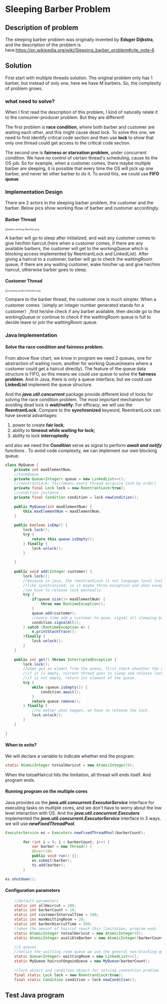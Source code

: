 # Sleeping Barber Problem

## Description of problem

The sleeping barber problem was originally invented by **Edsger Dijkstra**, and the description of the problem is here:https://en.wikipedia.org/wiki/Sleeping_barber_problem#cite_note-6

## Solution

First start with multiple threads solution. The original problem only has 1 barber, but instead of only one, here we have M barbers. So, the complexity of problem grows.

### what need to solve?

When I first read the description of this problem, I kind of naturally relate it to the consumer-producer problem. But they are different! 

The first problem is **race condition**, where both barber and customer are waiting each other, and this might cause dead lock. To solve this one, we need to first identify critical code section and then use **lock** to show that only one thread could get access to the critical code section.

The second one is **fairness or starvation problem**, under concurrent condition. We have no control of certain thread's scheduling, cause its the OS job. So for example, when a customer comes, there maybe multiple barber are sleeping, it is possible that every time the OS will pick up one barber, and never let other barber to do it. To avoid this, we could use **FIFO queue**.

### Implementation Design

There are 2 actors in the sleeping barber problem, the customer and the barber. Below pics show working flow of barber and customer accordingly. 

#### Barber Thread



<img src="https://github.com/Heenjiang/sleepingBarberProblem/blob/master/SleepingBarberProblem/barber_working_flowchart.png?raw=true" alt="barber_working_flowchart.png" style="zoom:50%;" />

A barber will go to sleep after initialized, and wait any customer comes to give her/him haircut.(here when a customer comes, if there are any available barbers, the customer will get to the workingQueue which is blocking access implemented by ReentrantLock and LinkedList). After giving a haircut to a customer, barber will go to check the waittingRoom queue, if there are any waiting customer, wake him/her up and give her/him haircut, otherwise barber goes to sleep.

#### Customer Thread

<img src="https://github.com/Heenjiang/sleepingBarberProblem/blob/master/SleepingBarberProblem/customer_workin_flowchart.png?raw=true" alt="customer_workin_flowchart.png" style="zoom:50%;" />

Compare to the barber thread, the customer one is much simpler. When a customer comes（simply an integer number generated stands for a customer）,first he/she check if any barber available, then decide go to the workingQueue or continue  to check if the waittingRoom queue is full to decide leave or join the waittingRoom queue.



### Java Implementation

#### Solve the race condition and fairness problem.

From above flow chart, we know in program we need 2 queues, one for abstraction of waiting room, another for working Queue(means where a customer could get a haircut directly). The feature of the queue data structure is FIFO, so this means we could use queue to solve the **fairness problem**. And in Java, there is only a queue interface, but we could use **LinkedList** implement the queue structure.

And the ***java.util.concurrent*** package provide different kind of locks for solving the race condition problem. The most important mechanism for avoiding dead lock is **wait/notify**. For efficacy, we will use the **ReentrantLock**. Compare to the **synchronized** keyword, ReentrantLock can have several advantages:

1. power to create **fair lock**;
2. ability to **timeout while waiting for lock;**
3. ability to lock **interruptedly**

and also we need the ***Condition*** serve as signal to perform ***await and notify*** functions . To avoid code complexity, we can implement our own blocking queue.

```java
class MyQueue {
	private int maxElementNum;
	//taskQueue
	private Queue<Integer> queue = new LinkedList<>();
	//reentrantLock: fair(means every thread accquire lock by order)
	private final Lock lock = new ReentrantLock(true);
	//condition instance
	private final Condition condition = lock.newCondition();
	
	public MyQueue(int maxElementNum) {
		this.maxElementNum = maxElementNum;
	}
    
	public boolean isEmp() {
		lock.lock();
		try {
			return this.queue.isEmpty();
		} finally {
			lock.unlock();
		}
		
	}
    
	public void add(Integer customer) {
		lock.lock();
		//because in java, the reentrantLock is not language level lock mechniashm 
		//like synchronized, so it maybe throw exception and when exception occured,
        //we have to release lock mannually
		try {
			if(queue.size()> maxElementNum) {
				throw new RuntimeException();
			}
			queue.add(customer);
			//every time add a customer to quue, signal all sleeping barber threads
			condition.signalAll();
		} catch (RuntimeException e) {
			e.printStackTrace();
		}finally {
			lock.unlock();
		}
	}
	
	public int get() throws InterruptedException {
	    lock.lock();
	    //when get an elemnt from the queue, first check wheather the queue is empty
	    //if it is empty, current thread goes to sleep and release lock
	    //if is not empty, return 1st element of the queue.
        try {
            while (queue.isEmpty()) {
                condition.await();
            }
            return queue.remove();
        } finally {
			//no matter what happen, we have to release the lock.
            lock.unlock();
        }
	}
	
}
```

#### When to exits?

We will declare a variable to indicate whether end the program.

```java
static AtomicInteger totoalHaricut = new AtomicInteger(0);
```

When the totoalHaircut hits the limitation, all thread will ends itself. And program ends.

#### Running program on the multiple cores 

Java provides us the ***java.util.concurrent.ExecutorService*** interface for executing tasks on multiple cores, and we don't have to worry about the low level interaction with OS. And the ***java.util.concurrent.Executors*** implemented the  ***java.util.concurrent.ExecutorService*** interface in 3 ways. we will use ***newFixedThreadPool***.		

```java
ExecutorService es = Executors.newFixedThreadPool(barberCount);
		
		for (int i = 0; i < barberCount; i++) {		
			var barber = new Thread() {
			@Override
			public void run() {};
            es.submit(barber);
            ts.add(barber);
		}
            
es.shutdown();
```

#### Configuration parameters

```java
	//default parameters
	static int allHaircut = 100;
	static int barberCount = 10;
	static int customerIntervalTime = 100;
	static int maxWaittingRoom = 20;
	static int barberHiarcutTime = 500;
	//when the amount of haircut reach this limitation, program ends
	static AtomicInteger totoalHaricut = new AtomicInteger(0);
	static AtomicInteger avalibleBarber = new AtomicInteger(barberCount);
	
	//2 queues 
	//notice the waitting room queue we use the general non-blocking queue
	static Queue<Integer> waittingRoom = new LinkedList<>();
	static MyQueue haircutOngoinQueue = new MyQueue(barberCount);
	
	//lock object and condition object for solving contention problem
	final static Lock lock = new ReentrantLock(true);
	final static Condition condition = lock.newCondition();
```

## Test Java program

